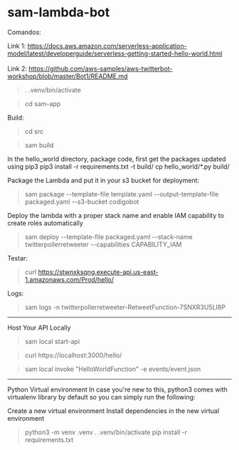 # sam-lambda-bot

Comandos:

Link 1: https://docs.aws.amazon.com/serverless-application-model/latest/developerguide/serverless-getting-started-hello-world.html
<br><br>
Link 2: https://github.com/aws-samples/aws-twitterbot-workshop/blob/master/Bot1/README.md

> . .venv/bin/activate

> cd sam-app

Build:

> cd src

> sam build

In the hello_world directory, package code, first get the packages updated using pip3
pip3 install -r requirements.txt -t build/
cp hello_world/*.py build/


Package the Lambda and put it in your s3 bucket for deployment:

> sam package --template-file template.yaml --output-template-file packaged.yaml --s3-bucket codigobot

Deploy the lambda with a proper stack name and enable IAM capability to create roles automatically

> sam deploy --template-file packaged.yaml --stack-name twitterpollerretweeter --capabilities CAPABILITY_IAM

Testar:

> curl https://stwnxksqng.execute-api.us-east-1.amazonaws.com/Prod/hello/

Logs:

> sam logs -n twitterpollerretweeter-RetweetFunction-7SNXR3U5LI8P


-------

Host Your API Locally

> sam local start-api

> curl https://localhost:3000/hello/

> sam local invoke "HelloWorldFunction" -e events/event.json

-------


Python Virtual environment
In case you're new to this, python3 comes with virtualenv library by default so you can simply run the following:

Create a new virtual environment
Install dependencies in the new virtual environment
> python3 -m venv .venv
> . .venv/bin/activate
> pip install -r requirements.txt
